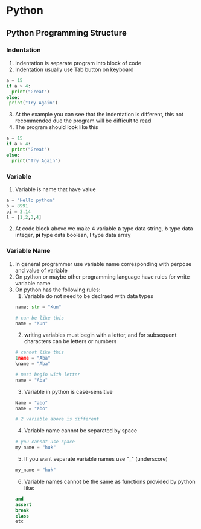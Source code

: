 # Python

## Python Programming Structure

### Indentation

1. Indentation is separate program into block of code
2. Indentation usually use Tab button on keyboard
```python
a = 15
if a > 4:
  print("Great")
else:
 print("Try Again")
```
3. At the example you can see that the indentation is different, this not recommended due the program will be difficult to read
4. The program should look like this
```python
a = 15
if a > 4:
  print("Great")
else:
  print("Try Again")
```

### Variable

1. Variable is name that have value
```python
a = "Hello python"
b = 8991
pi = 3.14
l = [1,2,3,4]
```
2. At code block above we make 4 variable **a** type data string, **b** type data integer, **pi** type data boolean, **l** type data array

### Variable Name

1. In general programmer use variable name corresponding with perpose and value of variable
2. On python or maybe other programming language have rules for write variable name
3. On python has the following rules:
    1. Variable do not need to be declraed with data types
    ```python
    name: str = "Kun"

    # can be like this
    name = "Kun"
    ```
    2. writing variables must begin with a letter, and for subsequent characters can be letters or numbers
    ```python
    # cannot like this
    1name = "Aba"
    \name = "Aba"

    # must begin with letter
    name = "Aba"
    ```
    3. Variable in python is case-sensitive
    ```python
    Name = "abo"
    name = "abo"
    
    # 2 variable above is different
    ```
    4. Variable name cannot be separated by space
    ```python
    # you cannot use space
    my name = "huk"
    ```
    5. If you want separate variable names use "\_" (underscore)
    ```python
    my_name = "huk"
    ```
    6. Variable names cannot be the same as functions provided by python like:
    ```python
    and
    assert
    break
    class
    etc
    ```
